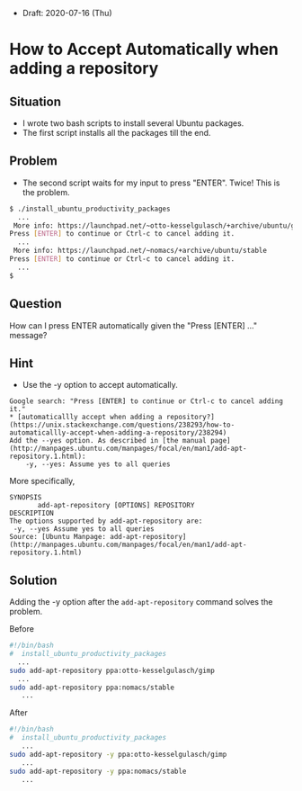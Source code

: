 * Draft: 2020-07-16 (Thu)
# How to Accept Automatically when adding a repository

## Situation
* I wrote two bash scripts to install several Ubuntu packages.
* The first script installs all the packages till the end.

## Problem
* The second script waits for my input to press "ENTER". Twice! This is the problem.
```bash
$ ./install_ubuntu_productivity_packages
  ...
 More info: https://launchpad.net/~otto-kesselgulasch/+archive/ubuntu/gimp
Press [ENTER] to continue or Ctrl-c to cancel adding it.
  ...
 More info: https://launchpad.net/~nomacs/+archive/ubuntu/stable
Press [ENTER] to continue or Ctrl-c to cancel adding it.
  ...
$
```
## Question
How can I press ENTER automatically given the "Press [ENTER] ..." message?

## Hint
* Use the -y option to accept automatically.
```
Google search: "Press [ENTER] to continue or Ctrl-c to cancel adding it."
* [automaticallly accept when adding a repository?](https://unix.stackexchange.com/questions/238293/how-to-automaticallly-accept-when-adding-a-repository/238294)
Add the --yes option. As described in [the manual page](http://manpages.ubuntu.com/manpages/focal/en/man1/add-apt-repository.1.html):
    -y, --yes: Assume yes to all queries
```
More specifically, 
```
SYNOPSIS
       add-apt-repository [OPTIONS] REPOSITORY
DESCRIPTION
The options supported by add-apt-repository are:
 -y, --yes Assume yes to all queries
Source: [Ubuntu Manpage: add-apt-repository](http://manpages.ubuntu.com/manpages/focal/en/man1/add-apt-repository.1.html)
```

## Solution
Adding the -y option after the `add-apt-repository` command solves the problem.

Before
```bash
#!/bin/bash
#  install_ubuntu_productivity_packages
  ...
sudo add-apt-repository ppa:otto-kesselgulasch/gimp
  ...
sudo add-apt-repository ppa:nomacs/stable
   ...
```
After
```bash
#!/bin/bash
#  install_ubuntu_productivity_packages
   ...
sudo add-apt-repository -y ppa:otto-kesselgulasch/gimp
   ...
sudo add-apt-repository -y ppa:nomacs/stable
   ...
```
